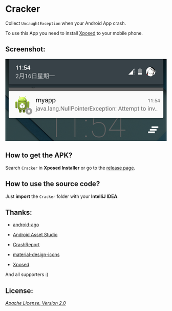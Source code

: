 Cracker
=======

Collect `UncaughtException` when your Android App crash.

To use this App you need to install [Xposed](https://github.com/rovo89/Xposed "Xposed") to your mobile phone.

## Screenshot:

![screenshot.png](/Art/screenshot.png "screenshot.png")

## How to get the APK?

Search `Cracker` in __Xposed Installer__ or go to the [release page](https://github.com/mthli/Cracker/releases "release page").

## How to use the source code?

Just __import__ the `Cracker` folder with your __IntelliJ IDEA__.

## Thanks:

 - [android-ago](https://github.com/curioustechizen/android-ago "android-ago")

 - [Android Asset Studio](http://romannurik.github.io/AndroidAssetStudio/ "Android Asset Studio")

 - [CrashReport](https://github.com/fei-ke/CrashReport "CrashReport")

 - [material-design-icons](https://github.com/google/material-design-icons "material-design-icons")

 - [Xposed](https://github.com/rovo89/Xposed "Xposed")

And all supporters :)

## License:

_[Apache License, Version 2.0](https://github.com/mthli/Cracker/blob/master/LICENSE "Apache License, Version 2.0")_
